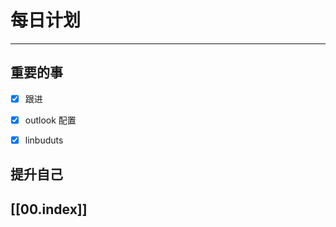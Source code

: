 
# 每日计划
---
## 重要的事

- [x]  跟进
- [x]  outlook 配置
- [x]  linbuduts



## 提升自己

  



## [[00.index]]










